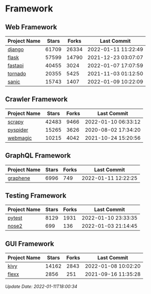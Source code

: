 # Framework

## Web Framework
| Project Name | Stars | Forks | Last Commit |
| ------------ | ----- | ----- | ----------- |
| [django](https://github.com/django/django) | 61709 | 26334 | 2022-01-11 11:22:49 |
| [flask](https://github.com/pallets/flask) | 57599 | 14790 | 2021-12-23 03:07:07 |
| [fastapi](https://github.com/tiangolo/fastapi) | 40455 | 3024 | 2022-01-07 17:07:59 |
| [tornado](https://github.com/tornadoweb/tornado) | 20355 | 5425 | 2021-11-03 01:12:50 |
| [sanic](https://github.com/sanic-org/sanic) | 15743 | 1407 | 2022-01-09 10:22:09 |

## Crawler Framework
| Project Name | Stars | Forks | Last Commit |
| ------------ | ----- | ----- | ----------- |
| [scrapy](https://github.com/scrapy/scrapy) | 42483 | 9466 | 2022-01-10 06:33:12 |
| [pyspider](https://github.com/binux/pyspider) | 15265 | 3626 | 2020-08-02 17:34:20 |
| [webmagic](https://github.com/code4craft/webmagic) | 10215 | 4042 | 2021-10-24 15:20:56 |

## GraphQL Framework
| Project Name | Stars | Forks | Last Commit |
| ------------ | ----- | ----- | ----------- |
| [graphene](https://github.com/graphql-python/graphene) | 6996 | 749 | 2022-01-11 12:22:25 |

## Testing Framework
| Project Name | Stars | Forks | Last Commit |
| ------------ | ----- | ----- | ----------- |
| [pytest](https://github.com/pytest-dev/pytest) | 8129 | 1931 | 2022-01-10 23:33:35 |
| [nose2](https://github.com/nose-devs/nose2) | 699 | 136 | 2022-01-03 21:14:45 |

## GUI Framework
| Project Name | Stars | Forks | Last Commit |
| ------------ | ----- | ----- | ----------- |
| [kivy](https://github.com/kivy/kivy) | 14162 | 2843 | 2022-01-08 10:02:20 |
| [flexx](https://github.com/flexxui/flexx) | 2856 | 251 | 2021-09-16 11:35:28 |

*Update Date: 2022-01-11T18:00:34*